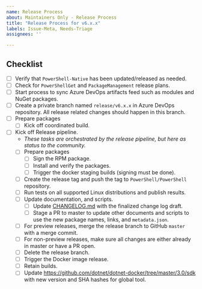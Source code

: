 ```yaml
---
name: Release Process
about: Maintainers Only - Release Process
title: "Release Process for v6.x.x"
labels: Issue-Meta, Needs-Triage
assignees: ''

---
```


<!--
This template is for maintainers to create an issues to track the release process.
Please **only** use this template if you are a maintainer.
-->

## Checklist

- [ ] Verify that `PowerShell-Native` has been updated/released as needed.
- [ ] Check for `PowerShellGet` and `PackageManagement` release plans.
- [ ] Start process to sync Azure DevOps artifacts feed such as modules and NuGet packages.
- [ ] Create a private branch named `release/v6.x.x` in Azure DevOps repository.
   All release related changes should happen in this branch.
- [ ] Prepare packages
    - [ ] Kick off coordinated build.
- [ ] Kick off Release pipeline.
    - *These tasks are orchestrated by the release pipeline, but here as status to the community.*
    - [ ] Prepare packages
        - [ ] Sign the RPM package.
        - [ ] Install and verify the packages.
        - [ ] Trigger the docker staging builds (signing must be done).
    - [ ] Create the release tag and push the tag to `PowerShell/PowerShell` repository.
    - [ ] Run tests on all supported Linux distributions and publish results.
    - [ ] Update documentation, and scripts.
        - [ ] Update [CHANGELOG.md](../../CHANGELOG.md) with the finalized change log draft.
        - [ ] Stage a PR to master to update other documents and
              scripts to use the new package names, links, and `metadata.json`.
    - [ ] For preview releases,
      merge the release branch to GitHub `master` with a merge commit.
    - [ ] For non-preview releases,
      make sure all changes are either already in master or have a PR open.
    - [ ] Delete the release branch.
    - [ ] Trigger the Docker image release.
    - [ ] Retain builds.
    - [ ] Update https://github.com/dotnet/dotnet-docker/tree/master/3.0/sdk with new version and SHA hashes for global tool.
